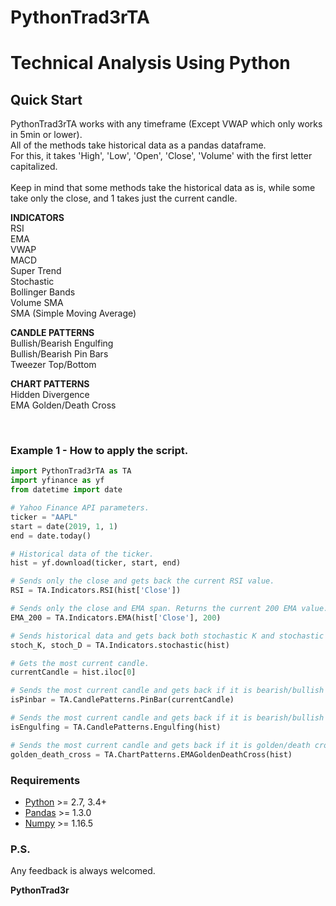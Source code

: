 # PythonTrad3rTA

# Technical Analysis Using Python

## Quick Start

PythonTrad3rTA works with any timeframe (Except VWAP which only works in 5min or lower).<br>
All of the methods take historical data as a pandas dataframe.<br>
For this, it takes 'High', 'Low', 'Open', 'Close', 'Volume' with the first letter capitalized.<br>
<br>
Keep in mind that some methods take the historical data as is, while some take only the close, and 1 takes just the current candle.

<b> INDICATORS </b><br>
RSI <br>
EMA <br>
VWAP <br>
MACD <br>
Super Trend <br>
Stochastic <br>
Bollinger Bands <br>
Volume SMA <br>
SMA (Simple Moving Average) <br>

<b> CANDLE PATTERNS </b><br>
Bullish/Bearish Engulfing <br>
Bullish/Bearish Pin Bars <br>
Tweezer Top/Bottom <br>

<b> CHART PATTERNS </b><br>
Hidden Divergence <br>
EMA Golden/Death Cross <br>

<br>

### Example 1 - How to apply the script.

```python
import PythonTrad3rTA as TA
import yfinance as yf
from datetime import date

# Yahoo Finance API parameters. 
ticker = "AAPL"
start = date(2019, 1, 1)
end = date.today()

# Historical data of the ticker.
hist = yf.download(ticker, start, end)

# Sends only the close and gets back the current RSI value.
RSI = TA.Indicators.RSI(hist['Close'])

# Sends only the close and EMA span. Returns the current 200 EMA value.
EMA_200 = TA.Indicators.EMA(hist['Close'], 200)

# Sends historical data and gets back both stochastic K and stochastic D.
stoch_K, stoch_D = TA.Indicators.stochastic(hist)

# Gets the most current candle.
currentCandle = hist.iloc[0]

# Sends the most current candle and gets back if it is bearish/bullish pin or returns 0 if not.
isPinbar = TA.CandlePatterns.PinBar(currentCandle)

# Sends the most current candle and gets back if it is bearish/bullish engulfing or returns 0 if not.
isEngulfing = TA.CandlePatterns.Engulfing(hist)

# Sends the most current candle and gets back if it is golden/death cross or returns 0 if not.
golden_death_cross = TA.ChartPatterns.EMAGoldenDeathCross(hist)
```

### Requirements

-   [Python](https://www.python.org) \>= 2.7, 3.4+
-   [Pandas](https://github.com/pydata/pandas) \>= 1.3.0
-   [Numpy](http://www.numpy.org) \>= 1.16.5

### P.S.

Any feedback is always welcomed.

**PythonTrad3r**
